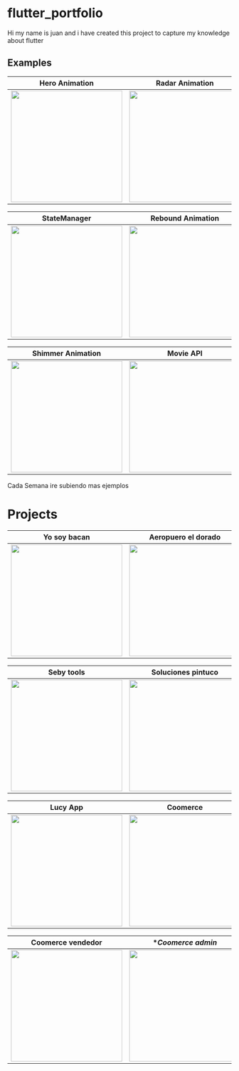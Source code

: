 # flutter_portfolio

Hi my name is juan and i have created this project to capture my knowledge about flutter

## Examples

| **Hero Animation**    | **Radar Animation**     | 
|------------|-------------| 
|  <center> <img src="https://cdn-images-1.medium.com/max/1200/1*rwTC56smf596wlGabQs-MQ.gif" width="250">  </center> | <center>  <img src="https://cdn-images-1.medium.com/max/1200/1*6wj5jDPFDuK_gwZvQknJFg.gif" width="250">  </center> |

| **StateManager**    | **Rebound Animation**     | 
|------------|-------------| 
|  <center> <img src="https://cdn-images-1.medium.com/max/1200/1*Umb9KcqQpKaqZU-MEJHANw.gif" width="250">  </center> | <center>  <img src="https://cdn-images-1.medium.com/max/1200/1*e-IzMEInI1SdCm8EvEaAaw.gif" width="250">  </center> |

| **Shimmer Animation**    | **Movie API**     | 
|------------|-------------| 
|  <center> <img src="https://cdn-images-1.medium.com/max/1200/1*uY9LUh1KVDziHXVfX3OwtA.gif" width="250">  </center> | <center>  <img src="https://cdn-images-1.medium.com/max/1200/1*cp1LZNDQehh-s_iimnk0mQ.gif" width="250">  </center> |


Cada Semana ire subiendo mas ejemplos


# Projects

| **Yo soy bacan**    | **Aeropuero el dorado**     | 
|------------|-------------| 
|  <center> <img src="https://cdn-images-1.medium.com/max/1200/1*7LYwoZm0bNtH_VeYm7GDbQ.gif" width="250">  </center> | <center>  <img src="https://miro.medium.com/max/250/1*Ir5eQsdwLnVxxoYf5R_gHQ.gif" width="250">  </center> |

| **Seby tools**    | **Soluciones pintuco**     | 
|------------|-------------| 
|  <center> <img src="https://miro.medium.com/max/250/1*PnLSJkyw9qt3nlaRxSl_uw.gif" width="250">  </center> | <center>  <img src="https://cdn-images-1.medium.com/max/1200/1*7Vo5TkeAX5cu5wE_y4S1Pg.gif" width="250">  </center> |

| **Lucy App**    | **Coomerce**     | 
|------------|-------------| 
|  <center> <img src="https://cdn-images-1.medium.com/max/1200/1*lKQs1g0M2LPcfCie_h2J9A.gif" width="250">  </center> | <center>  <img src="https://miro.medium.com/max/500/1*5iW9vhNZghpUEkkj97r0Ww.gif" width="250">  </center> |

| **Coomerce vendedor**    | **Coomerce admin*     | 
|------------|-------------| 
|  <center> <img src="https://miro.medium.com/max/250/1*B5NCpzhCJbv7PJGLz9Hh1Q.gif" width="250">  </center> | <center>  <img src="https://miro.medium.com/max/250/1*Cqlp5v2ydxHERZ-7J2l-xQ.gif" width="250">  </center> |
